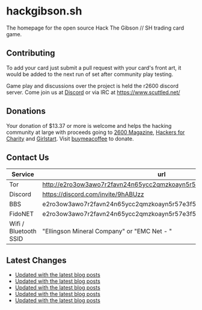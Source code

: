 # hackgibson.sh
The homepage for the open source Hack The Gibson // SH trading card game.


## Contributing

To add your card just submit a pull request with your card's front art, it would be added to the next run of set after community play testing.

Game play and discussions over the project is held the r2600 discord server. Come join us at [Discord](https://discord.com/invite/9hABUzz) or via IRC at https://www.scuttled.net/


## Donations

Your donation of $13.37 or more is welcome and helps the hacking community at large with proceeds going to [2600 Magazine](https://2600.com/), [Hackers for Charity](https://hackersforcharity.org) and [Girlstart](https://girlstart.org).  Visit [buymeacoffee](https://www.buymeacoffee.com/hackgibson.sh) to donate.


## Contact Us

Service | url
-|-
Tor | http://e2ro3ow3awo7r2favn24n65ycc2qmzkoayn5r57e3f56nvjwdcgg32ad.onion
Discord | https://discord.com/invite/9hABUzz
BBS | e2ro3ow3awo7r2favn24n65ycc2qmzkoayn5r57e3f56nvjwdcgg32ad.onion:23
FidoNET | e2ro3ow3awo7r2favn24n65ycc2qmzkoayn5r57e3f56nvjwdcgg32ad.onion:24554
Wifi / Bluetooth SSID | "Ellingson Mineral Company" or "EMC Net - <fidonet address>"

## Latest Changes
<!-- BLOG-POST-LIST:START -->
- [Updated with the latest blog posts](https://github.com/DFW2600/hackgibson.sh/commit/5b71c20606d58e25d47818a02ffad39e56a5ef02)
- [Updated with the latest blog posts](https://github.com/DFW2600/hackgibson.sh/commit/9513c4cede76d30e6cd912bab9707a2b00369c23)
- [Updated with the latest blog posts](https://github.com/DFW2600/hackgibson.sh/commit/151ad36c90b9cf182d86becf6ae17a3e0fc40e40)
- [Updated with the latest blog posts](https://github.com/DFW2600/hackgibson.sh/commit/0b587eabc475954b7b71fb98d92abb726e9df16e)
- [Updated with the latest blog posts](https://github.com/DFW2600/hackgibson.sh/commit/1b94a0a8a94675beeede03af1e0e5e0cfaab8055)
<!-- BLOG-POST-LIST:END -->
